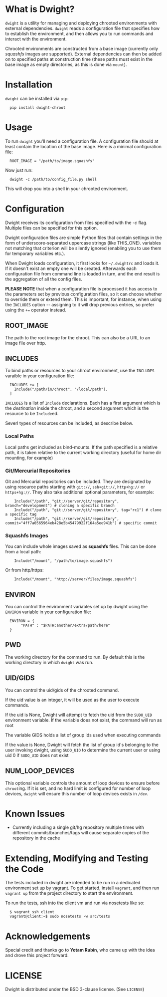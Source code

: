 # What is Dwight?

`dwight` is a utility for managing and deploying chrooted environments with external dependencies. `dwight` reads a configuration file that specifies how to establish the environment, and then allows you to run commands and interact with the environment.

Chrooted environments are constructed from a base image (currently only *squashfs* images are supported). External dependencies can then be added on to specified paths at construction time (these paths must exist in the base image as empty directories, as this is done via `mount`).

# Installation

`dwight` can be installed via `pip`:

      pip install dwight-chroot
  
# Usage

To run `dwight` you'll need a configuration file. A configuration file should at least contain the location of the base image. Here is a minimal configuration file:

      ROOT_IMAGE = "/path/to/image.squashfs"
 
Now just run:

      dwight -c /path/to/config_file.py shell
 
This will drop you into a shell in your chrooted environment.

# Configuration

Dwight receives its configuration from files specified with the *-c* flag. Multiple files can be specified for this option.

Dwight configuration files are simple Python files that contain settings in the form of underscore-separated uppercase strings (like THIS_ONE). variables not matching that criterion will be silently ignored (enabling you to use them for temporary variables etc.).

When Dwight loads configuration, it first looks for `~/.dwightrc` and loads it. If it doesn't exist an empty one will be created. Afterwards each configuration file from command line is loaded in turn, and the end result is the aggregation of all the config files.

**PLEASE NOTE** that when a configuration file is processed it has access to the parameters set by previous configuration files, so it can choose whether to override them or extend them. This is important, for instance, when using the `INCLUDES` option -- assigning to it will drop previous entries, so prefer using the `+=` operator instead.

## ROOT_IMAGE

The path to the root image for the chroot. This can also be a URL to an image file over http.

## INCLUDES

To bind paths or resources to your chroot environment, use the `INCLUDES` varaible in your configuration file:

      INCLUDES += [
        Include("/path/in/chroot", "/local/path"),
      ]

`INCLUDES` is a list of `Include` declarations. Each has a first argument which is the *destination* inside the chroot, and a second argument which is the resource to be `Include`ed.

Severl types of resources can be included, as describe below.

### Local Paths

Local paths get included as bind-mounts. If the path specified is a relative path, it is taken relative to the current working directory (useful for home dir mounting, for example)

### Git/Mercurial Repositories

Git and Mercurial repositories can be included. They are designated by using resource paths starting with `git://`, `ssh+git://`, `http+hg://` or `https+hg://`. They also take additional optional parameters, for example:

        Include("/path", "git://server/git/repository", branch="development") # cloning a specific branch
        Include("/path", "git://server/git/repository", tag="rc1") # clone a specific tag
        Include("/path", "git://server/git/repository", commit="4ff7a0565964eb428e5b45479922f164a5ee941b") # specific commit

### Squashfs Images

You can include whole images saved as **squashfs** files. This can be done from a local path:

        Include("/mount", "/path/to/image.squashfs")

Or from http/https:

        Include("/mount", "http://server/files/image.squashfs")

## ENVIRON

You can control the environment variables set up by dwight using the `ENVIRON` variable in your configuration file:

      ENVIRON = {
           "PATH" : "$PATH:another/extra/path/here"
      }

## PWD

The working directory for the command to run. By default this is the working directory in which `dwight` was run.

## UID/GIDS

You can control the uid/gids of the chrooted command. 

If the uid value is an integer, it will be used as the user to execute commands.

If the uid is None, Dwight will attempt to fetch the uid from the `SUDO_UID` environment variable. If the variable does not exist, the command will run as root
    
The variable GIDS holds a list of group ids used when executing commands

If the value is None, Dwight will fetch the list of group id's belonging to the user invoking dwight, using `SUDO_UID` to determine the current user or using uid 0 if `SUDO_UID` does not exist    

## NUM_LOOP_DEVICES

This optional variable controls the amount of loop devices to ensure before `chroot`ing. If it is set, and no hard limit is configured for number of loop devices, `dwight` will ensure this number of loop devices exists in `/dev`.

# Known Issues

* Currently including a single git/hg repository multiple times with different commits/branches/tags will cause separate copies of the repository in the cache

# Extending, Modifying and Testing the Code

The tests included in dwight are intended to be run in a dedicated environment set up by [vagrant](http://vagrantup.com). To get started, install `vagrant`, and then run `vagrant up` from the project directory to start the environment.

To run the tests, ssh into the client vm and run via nosetests like so:

      $ vagrant ssh client
      vagrant@client:~$ sudo nosetests -w src/tests

# Acknowledgements

Special credit and thanks go to **Yotam Rubin**, who came up with the idea and drove this project forward.

# LICENSE

Dwight is distributed under the BSD 3-clause license. (See `LICENSE`)
